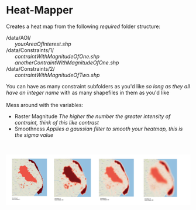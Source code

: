 # Heat-Mapper
Creates a heat map from the following *required* folder structure: <br>

/data/AOI/ <br>
&nbsp;&nbsp;&nbsp;&nbsp;&nbsp;&nbsp;*yourAreaOfInterest.shp* <br>
/data/Constraints/1/ <br>
&nbsp;&nbsp;&nbsp;&nbsp;&nbsp;&nbsp;*contraintWithMagnitudeOfOne.shp* <br>
&nbsp;&nbsp;&nbsp;&nbsp;&nbsp;&nbsp;*anotherContraintWithMagnitudeOfOne.shp* <br>
/data/Constraints/2/ <br>
&nbsp;&nbsp;&nbsp;&nbsp;&nbsp;&nbsp;*contraintWithMagnitudeOfTwo.shp* <br>

You can have as many constraint subfolders as you'd like *so long as they all have an integer name* with as many shapefiles in them as you'd like <br> <br>
Mess around with the variables: <br>
+ Raster Magnitude *The higher the number the greater intensity of contraint, think of this like contrast*
+ Smoothness *Applies a gaussian filter to smooth your heatmap, this is the sigma value*

<br>

![various magnitudes and smoothnesses](https://raw.githubusercontent.com/SamRobertsArup/Heat-Mapper/main/InputSettingsResults.png)
